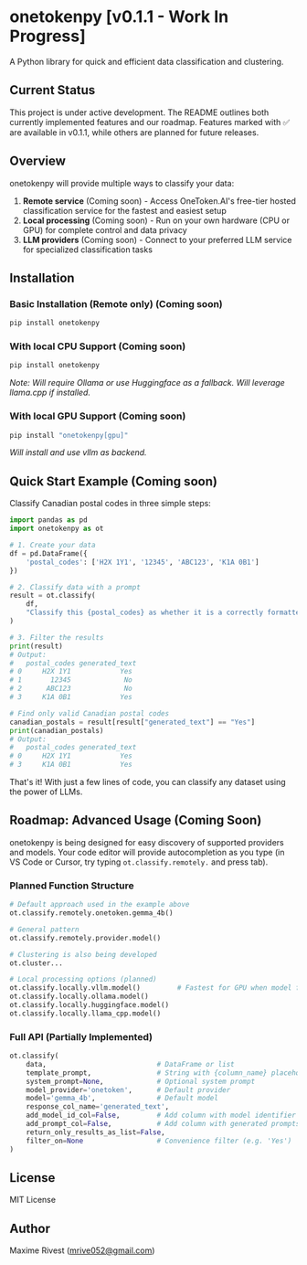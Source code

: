 # onetokenpy [v0.1.1 - Work In Progress]

A Python library for quick and efficient data classification and clustering.

## Current Status
This project is under active development. The README outlines both currently implemented features and our roadmap. Features marked with ✅ are available in v0.1.1, while others are planned for future releases.

## Overview

onetokenpy will provide multiple ways to classify your data:

1. **Remote service** (Coming soon) - Access OneToken.AI's free-tier hosted classification service for the fastest and easiest setup
2. **Local processing** (Coming soon) - Run on your own hardware (CPU or GPU) for complete control and data privacy
3. **LLM providers** (Coming soon) - Connect to your preferred LLM service for specialized classification tasks

## Installation

### Basic Installation (Remote only) (Coming soon)
```bash
pip install onetokenpy
```

### With local CPU Support (Coming soon)
```bash
pip install onetokenpy
```
*Note: Will require Ollama or use Huggingface as a fallback. Will leverage llama.cpp if installed.*

### With local GPU Support (Coming soon)
```bash
pip install "onetokenpy[gpu]"
```
*Will install and use vllm as backend.*

## Quick Start Example (Coming soon)

Classify Canadian postal codes in three simple steps:

```python
import pandas as pd
import onetokenpy as ot

# 1. Create your data
df = pd.DataFrame({
    'postal_codes': ['H2X 1Y1', '12345', 'ABC123', 'K1A 0B1']
})

# 2. Classify data with a prompt
result = ot.classify(
    df,
    "Classify this {postal_codes} as whether it is a correctly formatted Canadian postal code. Answer only by Yes or No"
)

# 3. Filter the results
print(result)
# Output:
#   postal_codes generated_text
# 0     H2X 1Y1            Yes
# 1       12345             No
# 2      ABC123             No
# 3     K1A 0B1            Yes

# Find only valid Canadian postal codes
canadian_postals = result[result["generated_text"] == "Yes"]
print(canadian_postals)
# Output:
#   postal_codes generated_text
# 0     H2X 1Y1            Yes
# 3     K1A 0B1            Yes
```

That's it! With just a few lines of code, you can classify any dataset using the power of LLMs.

## Roadmap: Advanced Usage (Coming Soon)

onetokenpy is being designed for easy discovery of supported providers and models. Your code editor will provide autocompletion as you type (in VS Code or Cursor, try typing `ot.classify.remotely.` and press tab).

### Planned Function Structure

```python
# Default approach used in the example above
ot.classify.remotely.onetoken.gemma_4b()

# General pattern
ot.classify.remotely.provider.model()

# Clustering is also being developed
ot.cluster...

# Local processing options (planned)
ot.classify.locally.vllm.model()         # Fastest for GPU when model fits in VRAM
ot.classify.locally.ollama.model()
ot.classify.locally.huggingface.model()
ot.classify.locally.llama_cpp.model()
```

### Full API (Partially Implemented)

```python
ot.classify(
    data,                           # DataFrame or list
    template_prompt,                # String with {column_name} placeholders
    system_prompt=None,             # Optional system prompt
    model_provider='onetoken',      # Default provider
    model='gemma_4b',               # Default model
    response_col_name='generated_text',
    add_model_id_col=False,         # Add column with model identifier
    add_prompt_col=False,           # Add column with generated prompts
    return_only_results_as_list=False,
    filter_on=None                  # Convenience filter (e.g. 'Yes')
)
```

## License

MIT License

## Author

Maxime Rivest (mrive052@gmail.com) 